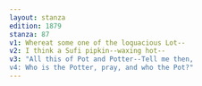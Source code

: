 ```yaml
---
layout: stanza
edition: 1879
stanza: 87
v1: Whereat some one of the loquacious Lot--
v2: I think a Sufi pipkin--waxing hot--
v3: "All this of Pot and Potter--Tell me then,
v4: Who is the Potter, pray, and who the Pot?"
---
```

